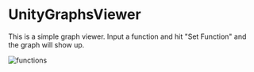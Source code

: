 # UnityGraphsViewer

This is a simple graph viewer. Input a function and hit "Set Function" and the graph will show up.

![functions](https://github.com/Mukarillo/UnityGraphsViewer/blob/master/ScreenShots/functions.gif?raw=true)
